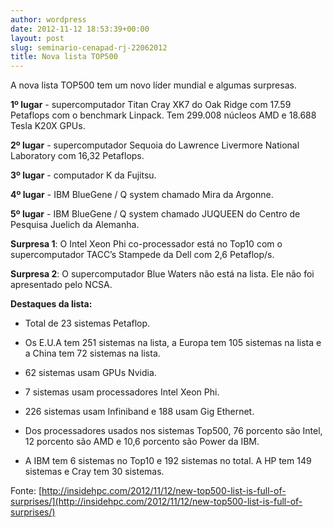 ```yaml
---
author: wordpress
date: 2012-11-12 18:53:39+00:00
layout: post
slug: seminario-cenapad-rj-22062012
title: Nova lista TOP500
---
```


A nova lista TOP500 tem um novo líder mundial e algumas surpresas.




**1º lugar** - supercomputador Titan Cray XK7 do Oak Ridge com 17.59 Petaflops com o benchmark Linpack. Tem 299.008 núcleos AMD e 18.688 Tesla K20X GPUs.

**2º lugar** - supercomputador Sequoia do Lawrence Livermore National Laboratory com 16,32 Petaflops.

**3º lugar** - computador K da Fujitsu.

**4º lugar** - IBM BlueGene / Q system chamado Mira da Argonne.

**5º lugar** - IBM BlueGene / Q system chamado JUQUEEN do Centro de Pesquisa Juelich da Alemanha.

**Surpresa 1**: O Intel Xeon Phi co-processador está no Top10 com o supercomputador TACC’s Stampede da Dell com 2,6 Petaflop/s.

**Surpresa 2**: O supercomputador Blue Waters não está na lista. Ele não foi apresentado pelo NCSA.

**Destaques da lista:**



	
  * Total de 23 sistemas Petaflop.



	
  * Os E.U.A tem 251 sistemas na lista, a Europa tem 105 sistemas na lista e a China tem 72 sistemas na lista.



	
  * 62 sistemas usam GPUs Nvidia.



	
  * 7 sistemas usam processadores Intel Xeon Phi.



	
  * 226 sistemas usam Infiniband e 188 usam Gig Ethernet.



	
  * Dos processadores usados nos sistemas Top500, 76 porcento são Intel, 12 porcento são AMD e 10,6 porcento são Power da IBM.



	
  * A IBM tem 6 sistemas no Top10 e 192 sistemas no total. A HP tem 149 sistemas e Cray tem 30 sistemas.










Fonte: [http://insidehpc.com/2012/11/12/new-top500-list-is-full-of-surprises/](http://insidehpc.com/2012/11/12/new-top500-list-is-full-of-surprises/)
